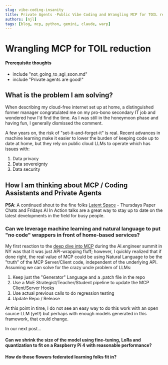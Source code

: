 ```yaml
---
slug: vibe-coding-insanity
title: Private Agents -Public Vibe Coding and Wrangling MCP for TOIL reduction
authors: [njl]
tags: [blog, mcp, python, gemini, claude, warp]
---
```



# Wrangling MCP for TOIL reduction

#### Prerequisite thoughts
 * include "not_going_to_agi_soon.md"
 * include "Private agents are good!"

## What is the problem I am solving?

When describing my cloud-free internet set up at home, a distinguished former manager congratulated me on my pro-bono secondary IT job and wondered how I'd find the time. As I was still in the honeymoon phase and having fun, I generally dismissed the comment.

A few years on, the risk of "set-it-and-forget-it" is real. Recent advances in machine learning make it easier to lower the burden of keeping code up to date at home, but they rely on public cloud LLMs to operate which has issues with:

1. Data privacy
2. Data sovereignty
3. Data security
<!-- truncate -->
<!--
 Distributed Training
 Private LLMs

-->

## How I am thinking about MCP / Coding Assistants and Private Agents

**PSA**: A continued shout to the fine folks [Latent Space](https://discord.gg/XVfBxerR) - Thursdays Paper Chats and Fridays AI In Action talks are a great way to stay up to date on the latest developments in the field for busy people.

### Can we leverage machine learning and natural language to put "no code" wrappers in front of home-based services?

My first reaction to the [deep dive into MCP](https://www.youtube.com/watch?v=kQmXtrmQ5Zg) during the AI.engineer summit in NY was that it was just API-wrapping fluff; however, I quickly realized that if done right, the real value of MCP could be using Natural Language to be the "truth" of the MCP Server/Client code, independent of the underlying API. Assuming we can solve for the crazy uncle problem of LLMs:

1. Keep just the "Generator" Language and a .patch file in the repo
1. Use a MoE Strategist/Teacher/Student pipeline to update the MCP Client/Server Hooks
1. Use actual previous calls to do regression testing
1. Update Repo / Release

At this point in time, I do not see an easy way to do this work with an open source LLM (yet!) but perhaps with enough models generated in this framework, that could change.


In our next post...

#### Can we shrink the size of the model using fine-tuning, LoRa and quantization to fit on a Raspberry Pi 4 with reasonable performance?

#### How do those flowers federated learning folks fit in?

<!--

https://drive.google.com/file/d/1xMohjQcTmQuUd_OiZ3hB1r47WB1WM3Am/view

1. Use the actual previous calls to confirm the linguistic dimensions of possible intent


```mermaid
flowchart TD
    A[Rescan API] - -> B[Regenerate MCP Server w/ versioning]
    B -\-> C[Apply .patch]
    C \- -> D[Re-Run Test Cases / Evals]
    D - -> E[Publish]

```

-->